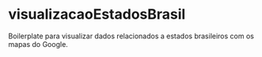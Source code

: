 # visualizacaoEstadosBrasil
Boilerplate para visualizar dados relacionados a estados brasileiros com os mapas do Google.
